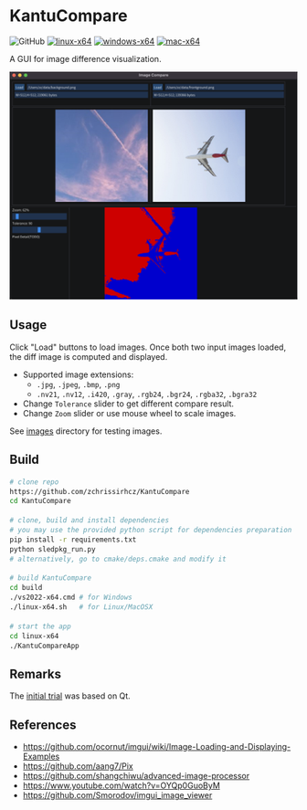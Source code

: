 # KantuCompare

<img alt="GitHub" src="https://img.shields.io/github/license/zchrissirhcz/KantuCompare"> [![linux-x64](https://github.com/zchrissirhcz/KantuCompare/actions/workflows/linux-x64.yml/badge.svg)](https://github.com/zchrissirhcz/KantuCompare/actions/workflows/linux-x64.yml) [![windows-x64](https://github.com/zchrissirhcz/KantuCompare/actions/workflows/windows-x64.yml/badge.svg)](https://github.com/zchrissirhcz/KantuCompare/actions/workflows/windows-x64.yml) [![mac-x64](https://github.com/zchrissirhcz/KantuCompare/actions/workflows/mac-x64.yml/badge.svg)](https://github.com/zchrissirhcz/KantuCompare/actions/workflows/mac-x64.yml)

A GUI for image difference visualization.

![](images/snapshots/snapshot_2022-06-12.png)

## Usage
Click "Load" buttons to load images. Once both two input images loaded, the diff image is computed and displayed.

- Supported image extensions:
    - `.jpg`, `.jpeg`, `.bmp`, `.png`
    - `.nv21`, `.nv12`, `.i420`, `.gray`, `.rgb24`, `.bgr24`, `.rgba32`, `.bgra32`
- Change `Tolerance` slider to get different compare result.
- Change `Zoom` slider or use mouse wheel to scale images.

See [images](https://github.com/zchrissirhcz/KantuCompare/tree/main/images) directory for testing images.

## Build
```bash
# clone repo
https://github.com/zchrissirhcz/KantuCompare
cd KantuCompare

# clone, build and install dependencies
# you may use the provided python script for dependencies preparation
pip install -r requirements.txt
python sledpkg_run.py
# alternatively, go to cmake/deps.cmake and modify it

# build KantuCompare
cd build
./vs2022-x64.cmd # for Windows
./linux-x64.sh   # for Linux/MacOSX

# start the app
cd linux-x64
./KantuCompareApp
```

## Remarks
The [initial trial](https://github.com/zchrissirhcz/KantuCompare/tree/qt) was based on Qt.

## References
- https://github.com/ocornut/imgui/wiki/Image-Loading-and-Displaying-Examples
- https://github.com/aang7/Pix
- https://github.com/shangchiwu/advanced-image-processor
- https://www.youtube.com/watch?v=OYQp0GuoByM
- https://github.com/Smorodov/imgui_image_viewer